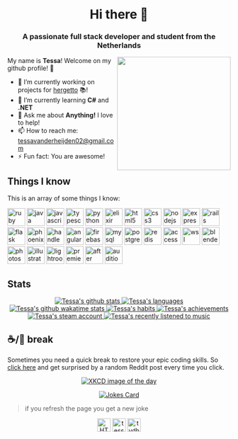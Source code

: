 <h1 align="center">Hi there 👋</h1>
<h3 align="center">A passionate full stack developer and student from the Netherlands</h3>

<a href="https://app.daily.dev/tvdheijden" target="_blank">
    <img
      width="256"
      align="right"
      src="https://raw.githubusercontent.com/dustessavdh/dustessavdh/devcard/devcard.png"
    />
  </a>

My name is **Tessa**! Welcome on my github profile! :milky_way:

- 🔭 I’m currently working on projects for [hergetto](https://github.com/hergetto) :books:!
- 🌱 I’m currently learning **C#** and **.NET**
- 💬 Ask me about **Anything!** I love to help!
- 📫 How to reach me: [tessavanderheijden02@gmail.com](mailto:tessavanderheijden02@gmail.com)
- ⚡ Fun fact: You are awesome!

## Things I know

This is an array of some things I know:

<p align="left">
  <!-- Languages -->
  <img src="https://raw.githubusercontent.com/devicons/devicon/master/icons/ruby/ruby-original-wordmark.svg" alt="ruby" width="40" height="40"/>
  <img src="https://raw.githubusercontent.com/devicons/devicon/master/icons/java/java-original-wordmark.svg" alt="java" width="40" height="40"/>
  <img src="https://raw.githubusercontent.com/devicons/devicon/master/icons/javascript/javascript-original.svg" alt="javascript" width="40" height="40"/>
  <img src="https://raw.githubusercontent.com/devicons/devicon/master/icons/typescript/typescript-original.svg" alt="typescript" width="40" height="40"/>
  <img src="https://raw.githubusercontent.com/devicons/devicon/master/icons/python/python-original.svg" alt="python" width="40" height="40"/>
  <img src="https://www.vectorlogo.zone/logos/elixir-lang/elixir-lang-icon.svg" alt="elixir" width="40" height="40"/>
  
  <!-- Frontend -->
  <img src="https://raw.githubusercontent.com/devicons/devicon/master/icons/html5/html5-original-wordmark.svg" alt="html5" width="40" height="40"/>
  <img src="https://raw.githubusercontent.com/devicons/devicon/master/icons/css3/css3-original-wordmark.svg" alt="css3" width="40" height="40"/>
  
  <!-- Framework stuff -->
  <img src="https://raw.githubusercontent.com/devicons/devicon/master/icons/nodejs/nodejs-original.svg" alt="nodejs" width="40" height="40"/>
  <img src="https://raw.githubusercontent.com/devicons/devicon/master/icons/express/express-original-wordmark.svg" alt="express" width="40" height="40"/>
  <img src="https://raw.githubusercontent.com/devicons/devicon/master/icons/rails/rails-original-wordmark.svg" alt="rails" width="40" height="40"/>
  <img src="https://www.vectorlogo.zone/logos/pocoo_flask/pocoo_flask-icon.svg" alt="flask" width="40" height="40"/>
  <img src="https://github.com/leungwensen/svg-icon/blob/master/dist/svg/logos/phoenix.svg" alt="phoenix" width="40" height="40"/>
  <img src="https://raw.githubusercontent.com/devicons/devicon/master/icons/handlebars/handlebars-original-wordmark.svg" alt="handlebars" width="40" height="40"/>
  <img src="https://raw.githubusercontent.com/devicons/devicon/master/icons/angularjs/angularjs-original.svg" alt="angular" width="40" height="40"/>
  
  <!-- Database -->
  <img src="https://www.vectorlogo.zone/logos/firebase/firebase-icon.svg" alt="firebase" width="40" height="40"/>
  <img src="https://raw.githubusercontent.com/devicons/devicon/master/icons/mysql/mysql-original-wordmark.svg" alt="mysql" width="40" height="40"/>
  <img src="https://raw.githubusercontent.com/devicons/devicon/master/icons/postgresql/postgresql-original-wordmark.svg" alt="postgresql" width="40" height="40"/>
  <img src="https://raw.githubusercontent.com/devicons/devicon/master/icons/redis/redis-original-wordmark.svg" alt="redis" width="40" height="40"/>
  <img src="https://upload.wikimedia.org/wikipedia/commons/f/f1/Microsoft_Office_Access_%282019-present%29.svg" alt="access" width="40" height="40"/>
  
  <!-- Programs -->
  <img src="https://upload.wikimedia.org/wikipedia/commons/3/35/Tux.svg" alt="wsl" width="40" height="40"/>
  <img src="https://download.blender.org/branding/community/blender_community_badge_white.svg" alt="blender" width="40" height="40"/>
  <img src="https://upload.wikimedia.org/wikipedia/commons/a/af/Adobe_Photoshop_CC_icon.svg" alt="photoshop" width="40" height="40"/>
  <img src="https://upload.wikimedia.org/wikipedia/commons/f/fb/Adobe_Illustrator_CC_icon.svg" alt="illustrator" width="40" height="40"/>
  <img src="https://upload.wikimedia.org/wikipedia/commons/b/b6/Adobe_Photoshop_Lightroom_CC_logo.svg" alt="lightroom" width="40" height="40"/>
  <img src="https://upload.wikimedia.org/wikipedia/commons/4/40/Adobe_Premiere_Pro_CC_icon.svg" alt="premiere pro" width="40" height="40"/>
  <img src="https://upload.wikimedia.org/wikipedia/commons/c/cb/Adobe_After_Effects_CC_icon.svg" alt="after effects" width="40" height="40"/>
  <img src="https://upload.wikimedia.org/wikipedia/commons/0/0e/Adobe_Audition_CC_icon_%282020%29.svg" alt="audition" width="40" height="40"/>
</p>

## Stats

<p align="center">
  <a href="https://github.com/lowlighter/metrics">
    <img src="https://raw.githubusercontent.com/dustessavdh/dustessavdh/metrics/github-metrics.svg" alt="Tessa's github stats"/>
  </a>
  <a href="https://github.com/lowlighter/metrics">
    <img src="https://raw.githubusercontent.com/dustessavdh/dustessavdh/metrics/metrics.plugin.languages.svg" alt="Tessa's languages"/>
  </a>
  <a href="https://wakatime.com/@tessavdH">
    <img src="https://raw.githubusercontent.com/dustessavdh/dustessavdh/metrics/metrics.plugin.wakatime.svg" alt="Tessa's github wakatime stats"/>
  </a>
  <a href="https://github.com/lowlighter/metrics">
    <img src="https://raw.githubusercontent.com/dustessavdh/dustessavdh/metrics/metrics.plugin.habits.charts.svg" alt="Tessa's habits"/>
  </a>
  <a href="https://github.com/lowlighter/metrics">
    <img src="https://raw.githubusercontent.com/dustessavdh/dustessavdh/metrics/metrics.plugin.achievements.svg" alt="Tessa's achievements"/>
  </a>
  <a href="https://steamcommunity.com/id/tessachan/">
    <img src="https://raw.githubusercontent.com/dustessavdh/dustessavdh/metrics/metrics.plugin.steam.svg" alt="Tessa's steam account"/>
  </a>
  <a href="https://www.last.fm/user/JustAap">
    <img src="https://raw.githubusercontent.com/dustessavdh/dustessavdh/metrics/metrics.plugin.music.svg" alt="Tessa's recently listened to music"/>
  </a>
</p>

## :coffee:/:tea: break

Sometimes you need a quick break to restore your epic coding skills.
So [click here](https://www.reddit.com/random) and get surprised by a random Reddit post every time you click.

<p align="center">
  <a href="https://xkcd.com/">
    <img src="https://raw.githubusercontent.com/dustessavdh/dustessavdh/metrics/metrics.plugin.xkcd.svg" alt="XKCD image of the day" />
  </a>
</p>
<p align="center">
  <a href="https://github.com/ABSphreak/readme-jokes">
    <img src="https://readme-jokes.vercel.app/api" alt="Jokes Card" />
  </a>
</p>

> if you refresh the page you get a new joke

<p align="center">
    <a href="https://twitter.com/HTessavd"><img align="center" src="https://cdn.jsdelivr.net/npm/simple-icons@3.0.1/icons/twitter.svg" alt="HTessavd" height="30" width="30"/></a>
    <a href="https://linkedin.com/in/tessa-van-der-heijden-871a81196"><img align="center" src="https://cdn.jsdelivr.net/npm/simple-icons@3.0.1/icons/linkedin.svg" alt="tessa van der heijden" height="30" width="30"/></a>
    <a href="https://instagram.com/tvdhphotography"><img align="center" src="https://cdn.jsdelivr.net/npm/simple-icons@3.0.1/icons/instagram.svg" alt="tvdhphotography" height="30" width="30"/></a>
</p>
